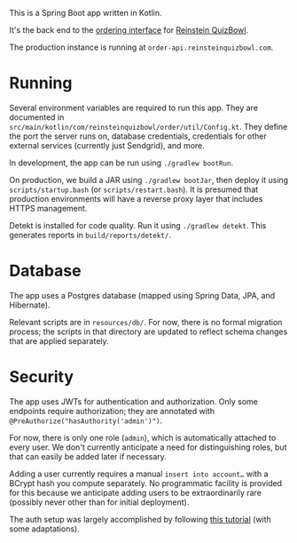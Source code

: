 This is a Spring Boot app written in Kotlin.

It's the back end to the [ordering interface](https://github.com/jonahgreenthal/reinstein-order-ui) for [Reinstein QuizBowl](https://www.reinsteinquizbowl.com).

The production instance is running at `order-api.reinsteinquizbowl.com`.

# Running
Several environment variables are required to run this app. They are documented in `src/main/kotlin/com/reinsteinquizbowl/order/util/Config.kt`. They define the port the server runs on, database credentials, credentials for other external services (currently just Sendgrid), and more.

In development, the app can be run using `./gradlew bootRun`.

On production, we build a JAR using `./gradlew bootJar`, then deploy it using `scripts/startup.bash` (or `scripts/restart.bash`). It is presumed that production environments will have a reverse proxy layer that includes HTTPS management.

Detekt is installed for code quality. Run it using `./gradlew detekt`. This generates reports in `build/reports/detekt/`.

# Database
The app uses a Postgres database (mapped using Spring Data, JPA, and Hibernate).

Relevant scripts are in `resources/db/`. For now, there is no formal migration process; the scripts in that directory are updated to reflect schema changes that are applied separately. 

# Security
The app uses JWTs for authentication and authorization. Only some endpoints require authorization; they are annotated with `@PreAuthorize("hasAuthority('admin')")`.

For now, there is only one role (`admin`), which is automatically attached to every user. We don't currently anticipate a need for distinguishing roles, but that can easily be added later if necessary.

Adding a user currently requires a manual `insert into account…` with a BCrypt hash you compute separately. No programmatic facility is provided for this because we anticipate adding users to be extraordinarily rare (possibly never other than for initial deployment).

The auth setup was largely accomplished by following [this tutorial](https://www.bezkoder.com/spring-boot-react-jwt-auth/) (with some adaptations).
